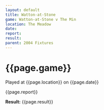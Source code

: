 ```yaml
---
layout: default
title: Watton-at-Stone
game: Watton-at-Stone v The Min
location: The Meadow
date: 
report: 
result: 
parent: 2004 Fixtures
---
```


# {{page.game}}

Played at {{page.location}} on {{page.date}}

{{page.report}}

**Result:** {{page.result}}
